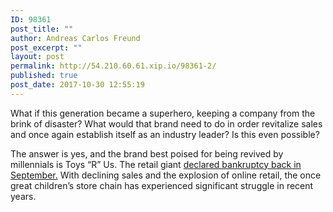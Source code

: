 ```yaml
---
ID: 98361
post_title: ""
author: Andreas Carlos Freund
post_excerpt: ""
layout: post
permalink: http://54.210.60.61.xip.io/98361-2/
published: true
post_date: 2017-10-30 12:55:19
---
```

What if this generation became a superhero, keeping a company from the brink of disaster? What would that brand need to do in order revitalize sales and once again establish itself as an industry leader? Is this even possible?

The answer is yes, and the brand best poised for being revived by millennials is Toys “R” Us. The retail giant <a href="https://www.nytimes.com/2017/09/19/business/dealbook/toys-r-us-bankruptcy.html" target="_blank" rel="noopener">declared bankruptcy back in September.</a> With declining sales and the explosion of online retail, the once great children’s store chain has experienced significant struggle in recent years.